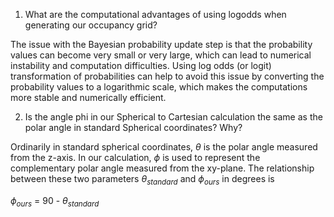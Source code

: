 1. What are the computational advantages of using logodds when generating our occupancy grid?

The issue with the Bayesian probability update step is that the probability values can become very small or very large, which can lead to numerical instability and computation difficulties. Using log odds (or logit) transformation of probabilities can help to avoid this issue by converting the probability values to a logarithmic scale, which makes the computations more stable and numerically efficient. 

2. Is the angle phi in our Spherical to Cartesian calculation the same as the polar angle in standard Spherical coordinates? Why?

Ordinarily in standard spherical coordinates, $\theta$ is the polar angle measured from the z-axis. In our calculation, $\phi$ is used to represent the complementary polar angle measured from the xy-plane. The relationship between these two parameters $\theta_{standard}$ and $\phi_{ours}$ in degrees is

$\phi_{ours}$ = $90$ - $\theta_{standard}$